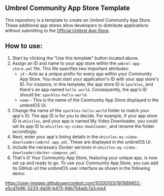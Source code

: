 ## Umbrel Community App Store Template

This repository is a template to create an Umbrel Community App Store. These additional app stores allow developers to distribute applications without submitting to the [Official Umbrel App Store](https://github.com/getumbrel/umbrel-apps).

## How to use:

1. Start by clicking the "Use this template" button located above.
2. Assign an ID and name to your app store within the `umbrel-app-store.yml` file. This file specifies two important attributes:
   - `id` - Acts as a unique prefix for every app within your Community App Store. You must start your application's ID with your app store's ID. For instance, in this template, the app store ID is `sparkles`, and there's an app named `hello world`. Consequently, the app's ID should be: `sparkles-hello-world`.
   - `name` - This is the name of the Community App Store displayed in the umbrelOS UI.
3. Change the name of the `sparkles-hello-world` folder to match your app's ID. The app ID is for you to decide. For example, if your app store ID is `whistles`, and your app is named My Video Downloader, you could set its app ID to `whistles-my-video-downloader`, and rename the folder accordingly.
4. Next, enter your app's listing details in the `whistles-my-video-downloader/umbrel-app.yml`. These are displayed in the umbrelOS UI.
5. Include the necessary Docker services in `whistles-my-video-downloader/docker-compose.yml`.
6. That's it! Your Community App Store, featuring your unique app, is now set up and ready to go. To use your Community App Store, you can add its GitHub url the umbrelOS user interface as shown in the following demo:

https://user-images.githubusercontent.com/10330103/197889452-e5cd7e96-3233-4a09-b475-94b754adc7a3.mp4
